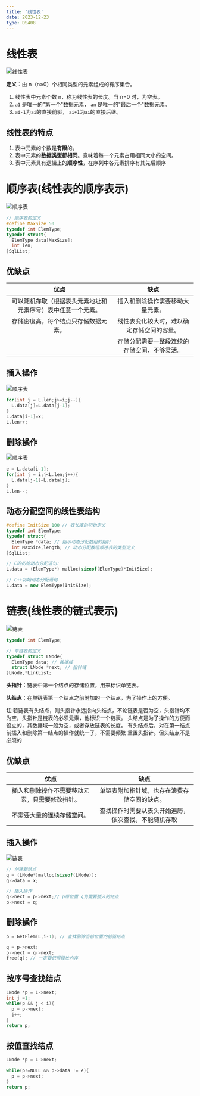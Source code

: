 ```yaml
---
title: '线性表'
date: 2023-12-23
type: DS408
---
```


# 线性表

![线性表](/public/images/ds408/linear-list/liner-list.png)

**定义**：由 n（n≥0）个相同类型的元素组成的有序集合。

1. 线性表中元素个数 n，称为线性表的长度。当 n=0 时，为空表。
2. `a1` 是唯一的"第一个"数据元素， `an` 是唯一的"最后一个"数据元素。
3. `ai-1`为`ai`的直接前驱， `ai+1`为`ai`的直接后继。

## 线性表的特点

1. 表中元素的个数是**有限**的。
2. 表中元素的**数据类型都相同**。意味着每一个元素占用相同大小的空间。
3. 表中元素具有逻辑上的**顺序性**，在序列中各元素排序有其先后顺序

# 顺序表(线性表的顺序表示)

![顺序表](/public/images/ds408/linear-list/sequence-list.png)

```c++
// 顺序表的定义
#define MaxSize 50
typedef int ElemType;
typedef struct{
  ElemType data[MaxSize];
  int len;
}SqlList;
```

## 优缺点

|                             优点                             |                     缺点                     |
| :----------------------------------------------------------: | :------------------------------------------: |
| 可以随机存取（根据表头元素地址和元素序号）表中任意一个元素。 |       插入和删除操作需要移动大量元素。       |
|             存储密度高，每个结点只存储数据元素。             |  线性表变化较大时，难以确定存储空间的容量。  |
|                                                              | 存储分配需要一整段连续的存储空间，不够灵活。 |

## 插入操作

![顺序表](/public/images/ds408/linear-list/sequence-insert.png)

```c++
for(int j = L.len;j>=i;j--){
  L.data[j]=L.data[j-1];
}
L.data[i-1]=x;
L.len++;
```

## 删除操作

![顺序表](/public/images/ds408/linear-list/sequence-remove.png)

```c++
e = L.data[i-1];
for(int j = i;j<L.len;j++){
  L.data[j-1]=L.data[j];
}
L.len--;
```

## 动态分配空间的线性表结构

```c++
#define InitSize 100 // 表长度的初始定义
typedef int ElemType;
typedef struct{
  ElemType *data; // 指示动态分配数组的指针
  int MaxSize,length; // 动态分配数组顺序表的类型定义
}SqlList;

// C的初始动态分配语句:
L.data = (ElemType*) malloc(sizeof(ElemType)*InitSize);

// C++初始动态分配语句
L.data = new ElemType[InitSize];
```

# 链表(线性表的链式表示)

![链表](/public/images/ds408/linear-list/linked-list.png)

```c++
typedef int ElemType;

// 单链表的定义
typedef struct LNode{
  ElemType data; // 数据域
  struct LNode *next; // 指针域
}LNode,*LinkList;
```

**头指针**：链表中第一个结点的存储位置，用来标识单链表。

**头结点**：在单链表第一个结点之前附加的一个结点，为了操作上的方便。

**注**:若链表有头结点，则头指针永远指向头结点，不论链表是否为空，头指针均不为空，头指针是链表的必须元素，他标识一个链表。 头结点是为了操作的方便而设立的，其数据域一般为空，或者存放链表的长度。 有头结点后，对在第一结点前插入和删除第一结点的操作就统一了，不需要频繁 重置头指针。但头结点不是必须的

## 优缺点

|                      优点                      |                         缺点                         |
| :--------------------------------------------: | :--------------------------------------------------: |
| 插入和删除操作不需要移动元素，只需要修改指针。 |     单链表附加指针域，也存在浪费存储空间的缺点。     |
|           不需要大量的连续存储空间。           | 查找操作时需要从表头开始遍历，依次查找，不能随机存取 |

## 插入操作

![链表](/public/images/ds408/linear-list/linked-insert.png)

```c++
// 创建新结点
q = (LNode*)malloc(sizeof(LNode));
q->data = x;

// 插入操作
q->next = p->next;// p原位置 q为需要插入的结点
p->next = q;
```

## 删除操作

```c++
p = GetElem(L,i-1); // 查找删除当前位置的前驱结点

q = p->next;
p->next = q->next;
free(q); // 一定要记得释放内存
```

## 按序号查找结点

```c++
LNode *p = L->next;
int j =1;
while(p && j < i){
  p = p->next;
  j++;
}
return p;
```

## 按值查找结点

```c++
LNode *p = L->next;

while(p!=NULL && p->data != e){
  p = p->next;
}
return p;
```
